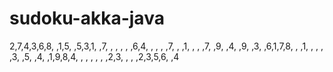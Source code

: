 # sudoku-akka-java

2,7,4,3,6,8, ,1,5, ,5,3,1, ,7, , , , , ,6,4, , , , ,7, , ,1, , , ,7, ,9, ,4, ,9, ,3, ,6,1,7,8, , ,1, , , , ,3, ,5, ,4, ,1,9,8,4, , , , , , ,2,3, , , ,2,3,5,6, ,4

